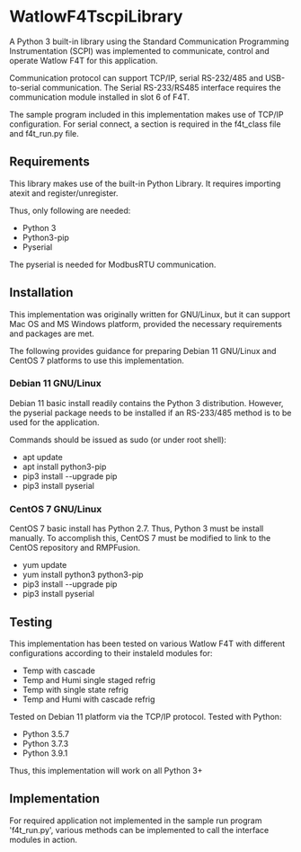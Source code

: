 # WatlowF4TscpiLibrary

A Python 3 built-in library using the Standard Communication Programming Instrumentation (SCPI) was implemented to communicate, control and operate Watlow F4T for this application.

Communication protocol can support TCP/IP, serial RS-232/485 and USB-to-serial communication. The Serial RS-233/RS485 interface requires the communication module installed in slot 6 of F4T.

The sample program included in this implementation makes use of TCP/IP configuration. For serial connect, a section is required in the f4t_class file and f4t_run.py file. 

## Requirements

This library makes use of the built-in Python Library. It requires importing atexit and register/unregister. 

Thus, only following are needed: 
 
 - Python 3
 - Python3-pip
 - Pyserial

The pyserial is needed for ModbusRTU communication. 

## Installation

This implementation was originally written for GNU/Linux, but it can support Mac OS and MS Windows platform, provided the necessary requirements and packages are met.

The following provides guidance for preparing Debian 11 GNU/Linux and CentOS 7 platforms to use this implementation.

### Debian 11 GNU/Linux

Debian 11 basic install readily contains the Python 3 distribution. However, the pyserial package needs to be installed if an RS-233/485 method is to be used for the application.

Commands should be issued as sudo (or under root shell):

- apt update
- apt install python3-pip
- pip3 install --upgrade pip
- pip3 install pyserial

### CentOS 7 GNU/Linux

CentOS 7 basic install has Python 2.7. Thus, Python 3 must be install manually.
To accomplish this, CentOS 7 must be modified to link to the CentOS repository and RMPFusion. 

- yum update
- yum install python3 python3-pip
- pip3 install --upgrade pip
- pip3 install pyserial 

## Testing

This implementation has been tested on various Watlow F4T with different configurations according to their instaleld modules for: 

- Temp with cascade
- Temp and Humi single staged refrig
- Temp with single state refrig
- Temp and Humi with cascade refrig

Tested on Debian 11 platform via the TCP/IP protocol.
Tested with Python:

- Python 3.5.7
- Python 3.7.3
- Python 3.9.1

Thus, this implementation will work on all Python 3+  

## Implementation 

For required application not implemented in the sample run program 'f4t_run.py', various methods can be implemented to call the interface modules in action.  
